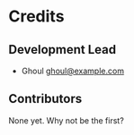 # Credits

## Development Lead

* Ghoul <ghoul@example.com>

## Contributors

None yet. Why not be the first?
